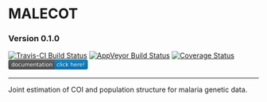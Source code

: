 # MALECOT
### Version 0.1.0
[![Travis-CI Build Status](https://travis-ci.org/bobverity/MALECOT.svg?branch=master)](https://travis-ci.org/bobverity/MALECOT)
[![AppVeyor Build Status](https://ci.appveyor.com/api/projects/status/github/bobverity/MALECOT?branch=master&svg=true)](https://ci.appveyor.com/project/bobverity/MALECOT)
[![Coverage Status](https://img.shields.io/codecov/c/github/bobverity/MALECOT/master.svg)](https://codecov.io/github/bobverity/MALECOT?branch=master)
[![Documentation](https://github.com/bobverity/MALECOT/blob/master/R_ignore/images/documentation-click%20here!-blue.png)](https://bobverity.github.io/MALECOT/)

--------------------------------------------------------------------------------------------------------------------------------

Joint estimation of COI and population structure for malaria genetic data.

